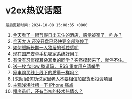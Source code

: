 # v2ex热议话题

`最后更新时间：2024-10-08 15:08:35 +0800`

1. [今天看了一眼节假日出去住的酒店，感觉被宰了，咋办？](https://www.v2ex.com/t/1078161)
1. [今天大 A 还没开盘已经快要全部涨停了](https://www.v2ex.com/t/1078142)
1. [如何缓解长期一人独居的孤独感呢](https://www.v2ex.com/t/1078075)
1. [现在国产安卓手机哪家系统好用？](https://www.v2ex.com/t/1078173)
1. [有没有习惯摸耳朵耳垂的同学？突然摸起来了，就停不住。](https://www.v2ex.com/t/1078077)
1. [送一枚 follow 邀请码， RSS 重度用户请举手](https://www.v2ex.com/t/1078189)
1. [家电购买线上线下的质量一样吗？](https://www.v2ex.com/t/1078165)
1. [[求助]如何劝说家里老人不要相信加密货币投资项目](https://www.v2ex.com/t/1078052)
1. [主观浅浅吐槽一下 iPhone 痛点](https://www.v2ex.com/t/1078111)
1. [程序员们，还有当初的技术热情么？](https://www.v2ex.com/t/1078099)

